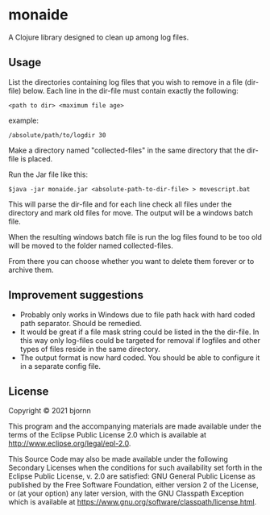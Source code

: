 # monaide

A Clojure library designed to clean up among log files.

## Usage
List the directories containing log files that you wish to remove in a file (dir-file) below.
Each line in the dir-file must contain exactly the following:
    
    <path to dir> <maximum file age>

example:

    /absolute/path/to/logdir 30

Make a directory named "collected-files" in the same directory that the dir-file is placed.

Run the Jar file like this:

    $java -jar monaide.jar <absolute-path-to-dir-file> > movescript.bat

This will parse the dir-file and for each line check all files under the directory and mark old files for move. The output will be a windows batch file.

When the resulting windows batch file is run the log files found to be too old will be moved to the folder named collected-files.

From there you can choose whether you want to delete them forever or to archive them.

## Improvement suggestions

* Probably only works in Windows due to file path hack with hard coded path separator. Should be remedied.
* It would be great if a file mask string could be listed in the the dir-file. In this way only log-files could be targeted for removal if logfiles and other types of files reside in the same directory.
* The output format is now hard coded. You should be able to configure it in a separate config file.

## License

Copyright © 2021 bjornn

This program and the accompanying materials are made available under the
terms of the Eclipse Public License 2.0 which is available at
http://www.eclipse.org/legal/epl-2.0.

This Source Code may also be made available under the following Secondary
Licenses when the conditions for such availability set forth in the Eclipse
Public License, v. 2.0 are satisfied: GNU General Public License as published by
the Free Software Foundation, either version 2 of the License, or (at your
option) any later version, with the GNU Classpath Exception which is available
at https://www.gnu.org/software/classpath/license.html.
